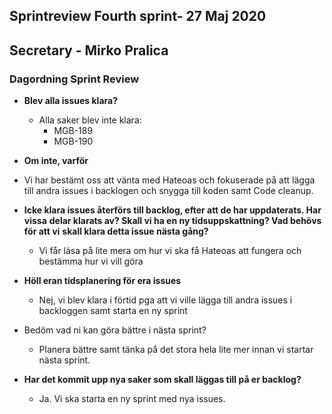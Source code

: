 ##  Sprintreview Fourth sprint- 27 Maj 2020          

##  Secretary - Mirko Pralica

### Dagordning Sprint Review

- **Blev alla issues klara?**

  - Alla saker blev inte klara:
    - MGB-189
    - MGB-190

- **Om inte, varför**

- Vi har bestämt oss att vänta med Hateoas och fokuserade på att lägga till andra issues i backlogen och snygga till koden samt Code cleanup.

- **Icke klara issues återförs till backlog, efter att de har uppdaterats. Har vissa**
  **delar klarats av? Skall vi ha en ny tidsuppskattning? Vad behövs för att vi**
  **skall klara detta issue nästa gång?**

  - Vi får läsa på lite mera om hur vi ska få Hateoas att fungera och bestämma hur vi vill göra

- **Höll eran tidsplanering för era issues**

  - Nej, vi blev klara i förtid pga att vi ville lägga till andra issues i backloggen samt starta en ny sprint

- Bedöm vad ni kan göra bättre i nästa sprint?

  - Planera bättre samt tänka på det stora hela lite mer innan vi startar nästa sprint.

    

- **Har det kommit upp nya saker som skall läggas till på er backlog?**

  - Ja. Vi ska starta en ny sprint med nya issues.